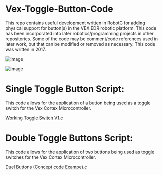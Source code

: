 # Vex-Toggle-Button-Code
This repo contains useful development written in RobotC for adding physical support for button(s) in the VEX EDR robotic platform. This code has been incorporated into later robotics/programming projects in other repositories. Some of the code may be comment/code references used in later work, but that can be modified or removed as necessary. This code was written in 2017.

![image](https://user-images.githubusercontent.com/100094056/193433621-21fa1994-5801-4004-9e17-18bd11e599e8.png)

![image](https://user-images.githubusercontent.com/100094056/193433674-47ef3ee0-cefe-49eb-b00e-72bcaf3ef1dc.png)


# Single Toggle Button Script:
This code allows for the application of a button being used as a toggle switch for the Vex Cortex Microcontroller. 

[Working Toggle Switch V1.c](https://github.com/Austin-Daigle/Vex-Toggle-Button-Code/blob/main/Working%20Toggle%20Switch%20V1.c)

# Double Toggle Buttons Script:
This code allows for the application of two buttons being used as toggle switches for the Vex Cortex Microcontroller. 

[Duel Buttons (Concept code Exampe).c](https://github.com/Austin-Daigle/Vex-Toggle-Button-Code/blob/main/Duel%20Buttons%20(Concept%20code%20Exampe).c)
